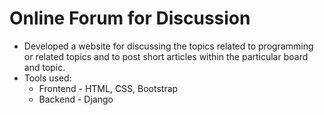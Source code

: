 # Online Forum for Discussion
* Developed a website for discussing the topics related to programming or related topics and to post short articles within the particular board and topic.
* Tools used:
  * Frontend - HTML, CSS, Bootstrap
  * Backend - Django
